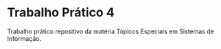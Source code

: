 # Trabalho Prático 4

Trabalho prático repositivo da matéria Tópicos Especiais em Sistemas de Informação.
